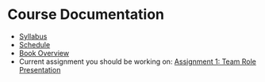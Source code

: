 # Course Documentation

- [Syllabus](syllabus.md)
- [Schedule](schedule.md)
- [Book Overview](book-overview.md)
- Current assignment you should be working on: [Assignment 1: Team Role Presentation](assignment01-team-role-presentation/instructions.md)


